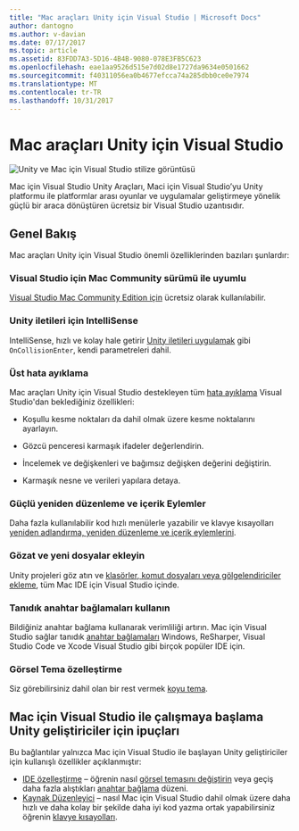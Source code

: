 ```yaml
---
title: "Mac araçları Unity için Visual Studio | Microsoft Docs"
author: dantogno
ms.author: v-davian
ms.date: 07/17/2017
ms.topic: article
ms.assetid: 83FDD7A3-5D16-4B4B-9080-078E3FB5C623
ms.openlocfilehash: eae1aa9526d515e7d02d8e1727da9634e0501662
ms.sourcegitcommit: f40311056ea0b4677efcca74a285dbb0ce0e7974
ms.translationtype: MT
ms.contentlocale: tr-TR
ms.lasthandoff: 10/31/2017
---
```

# <a name="visual-studio-for-mac-tools-for-unity"></a>Mac araçları Unity için Visual Studio

![Unity ve Mac için Visual Studio stilize görüntüsü](media/vsmac-tools-unity-image1.png)

Mac için Visual Studio Unity Araçları, Maci için Visual Studio’yu Unity platformu ile platformlar arası oyunlar ve uygulamalar geliştirmeye yönelik güçlü bir araca dönüştüren ücretsiz bir Visual Studio uzantısıdır.

## <a name="overview"></a>Genel Bakış 

Mac araçları Unity için Visual Studio önemli özelliklerinden bazıları şunlardır:

### <a name="compatible-with-visual-studio-for-mac-community-edition"></a>Visual Studio için Mac Community sürümü ile uyumlu

[Visual Studio Mac Community Edition için](https://www.visualstudio.com/) ücretsiz olarak kullanılabilir.

### <a name="intellisense-for-unity-messages"></a>Unity iletileri için IntelliSense

IntelliSense, hızlı ve kolay hale getirir [Unity iletileri uygulamak](using-vsmac-tools-unity.md#intellisense-for-unity-messages) gibi `OnCollisionEnter`, kendi parametreleri dahil.

### <a name="superior-debugging"></a>Üst hata ayıklama

Mac araçları Unity için Visual Studio destekleyen tüm [hata ayıklama](using-vsmac-tools-unity.md#unity-debugging) Visual Studio'dan beklediğiniz özellikleri:

*   Koşullu kesme noktaları da dahil olmak üzere kesme noktalarını ayarlayın.

*   Gözcü penceresi karmaşık ifadeler değerlendirin.

*   İncelemek ve değişkenleri ve bağımsız değişken değerini değiştirin.

*   Karmaşık nesne ve verileri yapılara detaya.

### <a name="powerful-refactoring-and-context-actions"></a>Güçlü yeniden düzenleme ve içerik Eylemler

Daha fazla kullanılabilir kod hızlı menülerle yazabilir ve klavye kısayolları [yeniden adlandırma, yeniden düzenleme ve içerik eylemlerini](/visualstudio/mac/refactoring).

### <a name="browse-and-add-new-files"></a>Gözat ve yeni dosyalar ekleyin

Unity projeleri göz atın ve [klasörler, komut dosyaları veya gölgelendiriciler ekleme](using-vsmac-tools-unity.md#adding-new-unity-files-and-folders), tüm Mac IDE için Visual Studio içinde.

### <a name="use-familiar-key-bindings"></a>Tanıdık anahtar bağlamaları kullanın

Bildiğiniz anahtar bağlama kullanarak verimliliği artırın. Mac için Visual Studio sağlar tanıdık [anahtar bağlamaları](/visualstudio/mac/customizing-the-ide) Windows, ReSharper, Visual Studio Code ve Xcode Visual Studio gibi birçok popüler IDE için.

### <a name="customize-the-visual-theme"></a>Görsel Tema özelleştirme

Siz görebilirsiniz dahil olan bir rest vermek [koyu tema](/visualstudio/mac/customizing-the-ide).

## <a name="tips-for-unity-developers-getting-started-with-visual-studio-for-mac"></a>Mac için Visual Studio ile çalışmaya başlama Unity geliştiriciler için ipuçları

Bu bağlantılar yalnızca Mac için Visual Studio ile başlayan Unity geliştiriciler için kullanışlı özellikler açıklanmıştır:

* [IDE özelleştirme](/visualstudio/mac/customizing-the-ide) – öğrenin nasıl [görsel temasını değiştirin](/visualstudio/mac/customizing-the-ide#dark-theme) veya geçiş daha fazla alıştıkları [anahtar bağlama](/visualstudio/mac/customizing-the-ide#key-bindings) düzeni.
* [Kaynak Düzenleyici](/visualstudio/mac/source-editor) – nasıl Mac için Visual Studio dahil olmak üzere daha hızlı ve daha kolay bir şekilde daha iyi kod yazma ortak yapabilirsiniz öğrenin [klavye kısayolları](/visualstudio/mac/keyboard-shortcuts).
